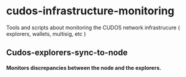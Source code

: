 # cudos-infrastructure-monitoring
Tools and scripts about monitoring the CUDOS network infrastrucure ( explorers, wallets, multisig, etc )
## Cudos-explorers-sync-to-node
#### Monitors discrepancies between the node and the explorers.
